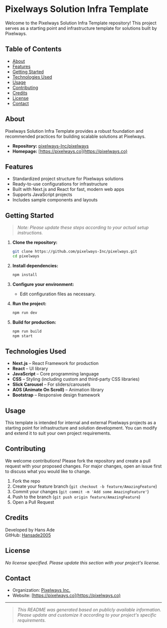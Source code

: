 # Pixelways Solution Infra Template

Welcome to the Pixelways Solution Infra Template repository! This project serves as a starting point and infrastructure template for solutions built by Pixelways.

## Table of Contents

- [About](#about)
- [Features](#features)
- [Getting Started](#getting-started)
- [Technologies Used](#technologies-used)
- [Usage](#usage)
- [Contributing](#contributing)
- [Credits](#credits)
- [License](#license)
- [Contact](#contact)

## About

Pixelways Solution Infra Template provides a robust foundation and recommended practices for building scalable solutions at Pixelways.

- **Repository:** [pixelways-Inc/pixelways](https://github.com/pixelways-Inc/pixelways)
- **Homepage:** [https://pixelways.co](https://pixelways.co)

## Features

- Standardized project structure for Pixelways solutions
- Ready-to-use configurations for infrastructure
- Built with Next.js and React for fast, modern web apps
- Supports JavaScript projects
- Includes sample components and layouts

## Getting Started

> _Note: Please update these steps according to your actual setup instructions._

1. **Clone the repository:**
    ```sh
    git clone https://github.com/pixelways-Inc/pixelways.git
    cd pixelways
    ```

2. **Install dependencies:**
    ```sh
    npm install
    ```

3. **Configure your environment:**
   - Edit configuration files as necessary.

4. **Run the project:**
    ```sh
    npm run dev
    ```

5. **Build for production:**
    ```sh
    npm run build
    npm start
    ```

## Technologies Used

- **Next.js** – React Framework for production
- **React** – UI library
- **JavaScript** – Core programming language
- **CSS** – Styling (including custom and third-party CSS libraries)
- **Slick Carousel** – For sliders/carousels
- **AOS (Animate On Scroll)** – Animation library
- **Bootstrap** – Responsive design framework

## Usage

This template is intended for internal and external Pixelways projects as a starting point for infrastructure and solution development. You can modify and extend it to suit your own project requirements.

## Contributing

We welcome contributions! Please fork the repository and create a pull request with your proposed changes. For major changes, open an issue first to discuss what you would like to change.

1. Fork the repo
2. Create your feature branch (`git checkout -b feature/AmazingFeature`)
3. Commit your changes (`git commit -m 'Add some AmazingFeature'`)
4. Push to the branch (`git push origin feature/AmazingFeature`)
5. Open a Pull Request

## Credits

Developed by Hans Ade  
GitHub: [Hansade2005](https://github.com/Hansade2005)

## License

_No license specified. Please update this section with your project's license._

## Contact

- Organization: [Pixelways Inc.](https://github.com/pixelways-Inc)
- Website: [https://pixelways.co](https://pixelways.co)

---

> _This README was generated based on publicly available information. Please update and customize it according to your project's specific requirements._
